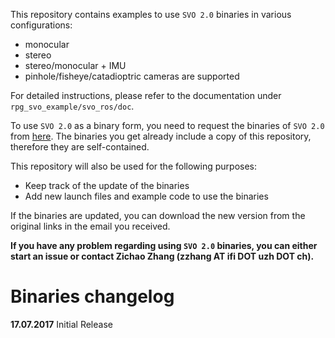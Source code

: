 This repository contains examples to use `SVO 2.0` binaries in various configurations:
* monocular
* stereo
* stereo/monocular + IMU
* pinhole/fisheye/catadioptric cameras are supported

For detailed instructions, please refer to the documentation under `rpg_svo_example/svo_ros/doc`.

To use `SVO 2.0` as a binary form, you need to request the binaries of `SVO 2.0` from [here](http://rpg.ifi.uzh.ch/svo2.html).
The binaries you get already include a copy of this repository, therefore they are self-contained.

This repository will also be used for the following purposes:
* Keep track of the update of the binaries
* Add new launch files and example code to use the binaries

If the binaries are updated, you can download the new version from the original links in the email you received.

**If you have any problem regarding using `SVO 2.0` binaries,
you can either start an issue or contact Zichao Zhang (zzhang AT ifi DOT uzh DOT ch).**

# Binaries changelog
**17.07.2017** Initial Release
